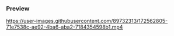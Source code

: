 ### Preview


https://user-images.githubusercontent.com/89732313/172562805-71e7538c-ae92-4ba6-aba2-7184354598b1.mp4
